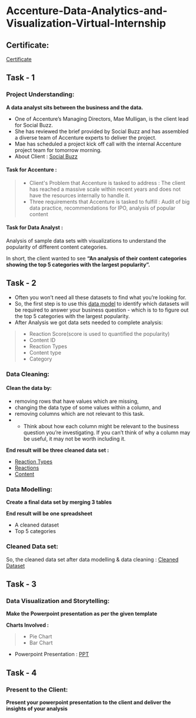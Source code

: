 # Accenture-Data-Analytics-and-Visualization-Virtual-Internship
## Certificate:
[Certificate](https://github.com/tanishagupta15/Accenture-Data-Analytics-and-Visualization-Job-Simulation/blob/main/Accenture%20Certificate.pdf)

## Task - 1
### Project Understanding:
**A data analyst sits between the business and the data.**

 - One of Accenture’s Managing Directors, Mae Mulligan, is the client lead for Social Buzz.
 - She has reviewed the brief provided by Social Buzz and has assembled a diverse team of Accenture experts to deliver the project.
 - Mae has scheduled a project kick off call with the internal Accenture project team for tomorrow morning.
 - About Client : [Social Buzz](https://github.com/tanishagupta15/Accenture-Data-Analytics-and-Visualization-Job-Simulation/blob/main/Data_Analytics%20Client%20Brief.pdf)

#### Task for Accenture : 

 >- Client's Problem that Accenture is tasked to address : The client has reached a massive scale within recent years and does not have the resources internally to handle it.
 >- Three requirements that Accenture is tasked to fulfill : Audit of big data practice, recommendations for IPO, analysis of popular content
 
#### Task for Data Analyst :
Analysis of sample data sets with visualizations to understand the popularity of different content categories.

In short, the client wanted to see **“An analysis of their content categories showing the top 5 categories with the largest popularity”.** 

## Task - 2
 - Often you won’t need all these datasets to find what you’re looking for.
 - So, the first step is to use this [data model](https://github.com/tanishagupta15/Accenture-Data-Analytics-and-Visualization-Job-Simulation/blob/main/Data%20model.pdf) to identify which datasets will be required to answer your business question - which is to to figure out the top 5 categories with the largest popularity.
 - After Analysis we got data sets needed to complete analysis:
 >- Reaction Score(score is used to quantified the popularity)
 >- Content ID
 >- Reaction Types
 >- Content type
 >- Category
 
### Data Cleaning:
#### Clean the data by:
 - removing rows that have values which are missing,
 - changing the data type of some values within a column, and
 - removing columns which are not relevant to this task.
 - - Think about how each column might be relevant to the business question you’re investigating. If you can’t think of why a column may be useful, it may not be worth including it.

**End result will be three cleaned data set :**
 - [Reaction Types](https://github.com/tanishagupta15/Accenture-Data-Analytics-and-Visualization-Job-Simulation/blob/main/ReactionTypes.csv)
 - [Reactions](https://github.com/tanishagupta15/Accenture-Data-Analytics-and-Visualization-Job-Simulation/blob/main/Reactions.csv)
 - [Content](https://github.com/tanishagupta15/Accenture-Data-Analytics-and-Visualization-Job-Simulation/blob/main/Content.csv)

### Data Modelling:

**Create a final data set by merging 3 tables**

**End result will be one spreadsheet**
 - A cleaned dataset
 - Top 5 categories
 
 ### Cleaned Data set:
 So, the cleaned data set after data modelling & data cleaning : [Cleaned Dataset](https://github.com/tanishagupta15/Accenture-Data-Analytics-and-Visualization-Job-Simulation/blob/main/Cleaned%20table.xlsx)
 
 ## Task - 3
 ### Data Visualization and Storytelling:
 **Make the Powerpoint presentation as per the given template**
 
 **Charts Involved :**
  >- Pie Chart
  >- Bar Chart
  
 - Powerpoint Presentation : [PPT](https://github.com/tanishagupta15/Accenture-Data-Analytics-and-Visualization-Job-Simulation/blob/main/PowerPoint%20presentation%20Accenture%20(1).pptx)
 
 ## Task - 4
 ### Present to the Client:
 **Present your powerpoint presentation to the client and deliver the insights of your analysis** 
